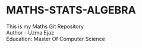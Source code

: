 # MATHS-STATS-ALGEBRA
This is my Maths Git Repository 
<br>
Author - Uzma Ejaz
<br>
Education: Master Of Computer Science
